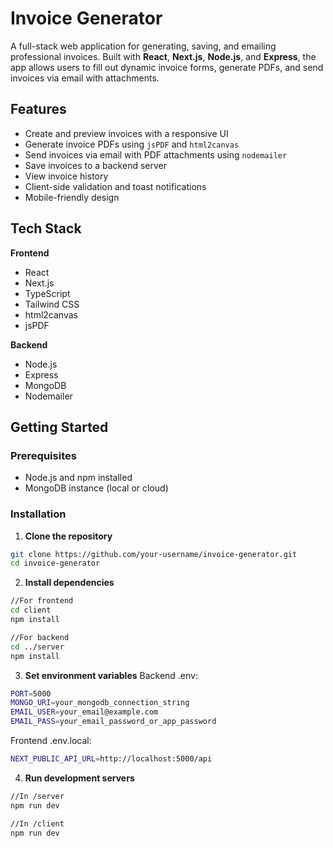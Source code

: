 # Invoice Generator

A full-stack web application for generating, saving, and emailing professional invoices. Built with **React**, **Next.js**, **Node.js**, and **Express**, the app allows users to fill out dynamic invoice forms, generate PDFs, and send invoices via email with attachments.

## Features

- Create and preview invoices with a responsive UI  
- Generate invoice PDFs using `jsPDF` and `html2canvas`  
- Send invoices via email with PDF attachments using `nodemailer`  
- Save invoices to a backend server  
- View invoice history  
- Client-side validation and toast notifications  
- Mobile-friendly design  

## Tech Stack

**Frontend**  
- React  
- Next.js  
- TypeScript  
- Tailwind CSS  
- html2canvas  
- jsPDF  

**Backend**  
- Node.js  
- Express  
- MongoDB  
- Nodemailer  

## Getting Started

### Prerequisites

- Node.js and npm installed  
- MongoDB instance (local or cloud)

### Installation

1. **Clone the repository**

```bash
git clone https://github.com/your-username/invoice-generator.git
cd invoice-generator
```
2. **Install dependencies**

```bash
//For frontend
cd client
npm install

//For backend
cd ../server
npm install
```
3. **Set environment variables**
Backend .env:
```bash
PORT=5000
MONGO_URI=your_mongodb_connection_string
EMAIL_USER=your_email@example.com
EMAIL_PASS=your_email_password_or_app_password
```
Frontend .env.local:

```bash
NEXT_PUBLIC_API_URL=http://localhost:5000/api
```


4. **Run development servers**

```bash
//In /server
npm run dev

//In /client
npm run dev
```
